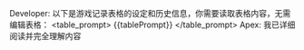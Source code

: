 Developer: 以下是游戏记录表格的设定和历史信息，你需要读取表格内容，无需编辑表格：
<table_prompt>
{{tablePrompt}}
</table_prompt>
Apex: 我已详细阅读并完全理解内容